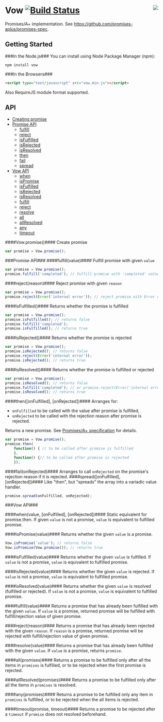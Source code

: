 <a href="http://promises-aplus.github.com/promises-spec"><img src="http://promises-aplus.github.com/promises-spec/assets/logo-small.png" align="right" /></a>
Vow [![Build Status](https://secure.travis-ci.org/dfilatov/jspromise.png)](http://travis-ci.org/dfilatov/jspromise)
=========

Promises/A+ implementation.
See https://github.com/promises-aplus/promises-spec.

Getting Started
---------------
###In the Node.js###
You can install using Node Package Manager (npm):

    npm install vow

###In the Browsers###
```html
<script type="text/javascript" src="vow.min.js"></script>
```
Also RequireJS module format supported.

API
---
  * [Creating promise](#vowpromise)
  * [Promise API](#promise-api)
    * [fulfill](#fulfillvalue)
    * [reject](#rejectreason)
    * [isFulfilled](#isfulfilled)
    * [isRejected](#isrejected)
    * [isResolved](#isresolved)
    * [then](#thenonfulfilled-onrejected)
    * [fail](#failonrejected)
    * [spread](#spreadonfulfilled-onrejected)
  * [Vow API](#vow-api)
    * [when](#whenvalue-onfulfilled-onrejected) 
    * [isPromise](#ispromisevalue)
    * [isFulfilled](#isfulfilledvalue)
    * [isRejected](#isrejectedvalue)
    * [isResolved](#isresolvededvalue)
    * [fulfill](#fulfillvalue-1)
    * [reject](#rejectreason-1)
    * [resolve](#resolvevalue)
    * [all](#allpromises)
    * [allResolved](#allresolvedpromises)
    * [any](#anypromises)
    * [timeout](#timeoutpromise-timeout)

####Vow.promise()####
Create promise
````javascript
var promise = Vow.promise();
````
###Promise API###
####fulfill(value)####
Fulfill promise with given ````value````
````javascript
var promise = Vow.promise();
promise.fulfill('completed'); // fulfill promise with 'completed' value
````
####reject(reason)####
Reject promise with given ````reason````
````javascript
var promise = Vow.promise();
promise.reject(Error('internal error')); // reject promise with Error object
````
####isFulfilled()####
Returns whether the promise is fulfilled
````javascript
var promise = Vow.promise();
promise.isFulfilled(); // returns false
promise.fulfill('completed');
promise.isFulfilled(); // returns true
````
####isRejected()####
Returns whether the promise is rejected
````javascript
var promise = Vow.promise();
promise.isRejected(); // returns false
promise.reject(Error('internal error'));
promise.isRejected(); // returns true
````
####isResolved()####
Returns whether the promise is fulfilled or rejected
````javascript
var promise = Vow.promise();
promise.isResolved(); // returns false
promise.fulfill('completed'); // or promise.reject(Error('internal error'));
promise.isResolved(); // returns true
````
####then([onFulfilled], [onRejected])####
Arranges for:
  * ````onFulfilled```` to be called with the value after promise is fulfilled,
  * ````onRejected```` to be called with the rejection reason after promise is rejected.
 
Returns a new promise. See [Promises/A+ specification](https://github.com/promises-aplus/promises-spec) for details.

````javascript
var promise = Vow.promise();
promise.then(
    function() { // to be called after promise is fulfilled
    },
    function() {// to be called after promise is rejected        
    });
````
####fail(onRejected)####
Arranges to call ````onRejected```` on the promise's rejection reason if it is rejected.
####spread([onFulfilled], [onRejected])####
Like "then", but "spreads" the array into a variadic value handler.
````javascript
promise.spread(onFulfilled, onRejected);
````

###Vow API###

####when(value, [onFulfilled], [onRejected])####
Static equivalent for promise.then. If given ````value```` is not a promise, ````value```` is equivalent to fulfilled promise.

####isPromise(value)####
Returns whether the given ````value```` is a promise.
````javascript
Vow.isPromise('value'); // returns false
Vow.isPromise(Vow.promise()); // returns true
````

####isFulfilled(value)####
Returns whether the given ````value```` is fulfilled. If ````value```` is not a promise, ````value```` is equivalent to fulfilled promise.

####isRejected(value)####
Returns whether the given ````value```` is rejected. If ````value```` is not a promise, ````value```` is equivalent to fulfilled promise.

####isResolved(value)####
Returns whether the given ````value```` is resolved (fulfilled or rejected). If ````value```` is not a promise, ````value```` is equivalent to fulfilled promise.

####fulfill(value)####
Returns a promise that has already been fulfilled with the given ````value````. If ````value```` is a promise, returned promise will be fulfilled with fulfill/rejection value of given promise.

####reject(reason)####
Returns a promise that has already been rejected with the given ````reason````. If ````reason```` is a promise, returned promise will be rejected with fulfill/rejection value of given promise.

####resolve(value)####
Returns a promise that has already been fulfilled with the given ````value````. If ````value```` is a promise, returns ````promise````.

####all(promises)####
Returns a promise to be fulfilled only after all the items in ````promises```` is fulfilled, or to be rejected when the first promise is rejected.

####allResolved(promises)####
Returns a promise to be fulfilled only after all the items in ````promises```` is resolved.

####any(promises)####
Returns a promise to be fulfilled only any item in ````promises```` is fulfilled, or to be rejected when the all items is rejected.

####timeout(promise, timeout)####
Returns a promise to be rejected after a ````timeout```` if ````promise```` does not resolved beforehand.
